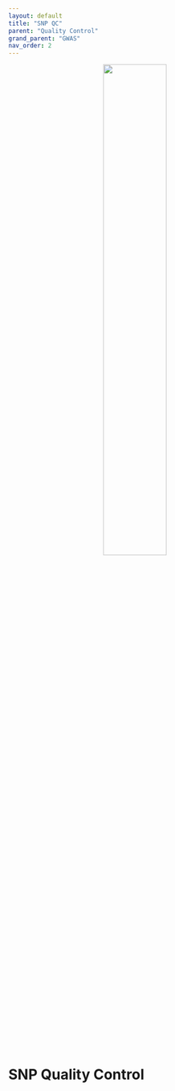 ```yaml
---
layout: default
title: "SNP QC"
parent: "Quality Control"
grand_parent: "GWAS"
nav_order: 2
---
```


<p align="center"><img src="../../assets/img/genemap-gwas-2.svg" height="50%" width="50%"></p>




# SNP Quality Control
